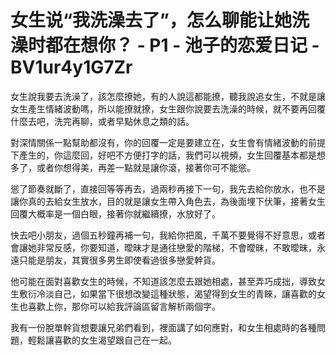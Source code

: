 # 女生说“我洗澡去了”，怎么聊能让她洗澡时都在想你？ - P1 - 池子的恋爱日记 - BV1ur4y1G7Zr

女生說我要去洗澡了，該怎麼撩她，有的人說這都能撩，聽我說追女生，不就是讓女生產生情緒波動嗎，所以能撩就撩，女生跟你說要去洗澡的時候，就不要再回覆什麼去吧，洗完再聊，或者早點休息之類的話。

對深情關係一點幫助都沒有，你的回覆一定是要建立在，女生會有情緒波動的前提下產生的，你這麼回，好吧不方便打字的話，我們可以視頻，女生回覆基本都是想多了，或者你想得美，再差一點就是讓你滾，接著你可不能慫。

慫了節奏就斷了，直接回等等再去，過兩秒再接下一句，我先去給你放水，也不是讓你真的去給女生放水，目的就是讓女生帶入角色去，為後面埋下伏筆，接著女生回覆大概率是一個白眼，接著你就繼續撩，水放好了。

快去吧小朋友，過個五秒鐘再補一句，我給你把風，千萬不要覺得不好意思，或者會讓她非常反感，你要知道，曖昧才是通往戀愛的階梯，不會曖昧，不敢曖昧，永遠只能是朋友，其實很多男生即使看過很多戀愛幹貨。

他可能在面對喜歡女生的時候，不知道該怎麼去跟她相處，甚至弄巧成拙，導致女生敷衍冷淡自己，如果當下很想改變這種狀態，渴望得到女生的青睞，讓喜歡的女生也喜歡上你，那你可以給我評論區留言解析兩個字。

我有一份脫單幹貨想要讓兄弟們看到，裡面講了如何應對，和女生相處時的各種問題，輕鬆讓喜歡的女生渴望跟自己在一起。